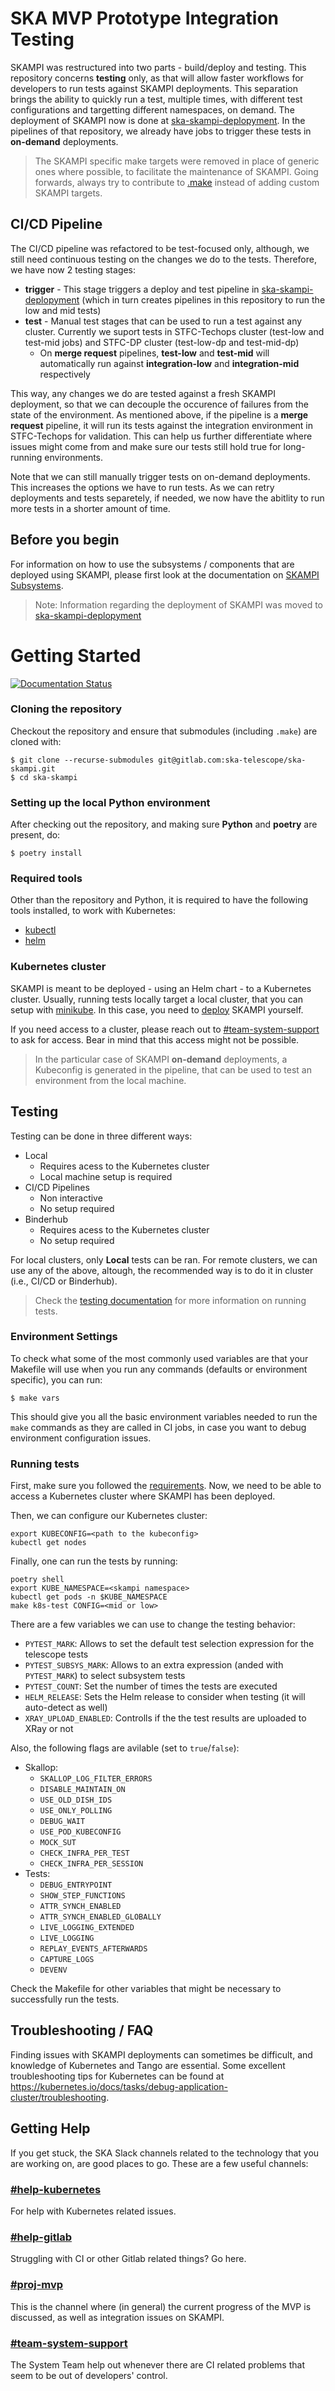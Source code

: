 # SKA MVP Prototype Integration Testing

SKAMPI was restructured into two parts - build/deploy and testing. This repository concerns **testing** only, as that will allow faster workflows for developers to run tests against SKAMPI deployments. This separation brings the ability to quickly run a test, multiple times, with different test configurations and targetting different namespaces, on demand. The deployment of SKAMPI now is done at [ska-skampi-deplopyment](https://gitlab.com/ska-telescope/ska-skampi-deployment). In the pipelines of that repository, we already have jobs to trigger these tests in **on-demand** deployments.

>The SKAMPI specific make targets were removed in place of generic ones where possible, to facilitate the maintenance of SKAMPI. Going forwards, always try to contribute to [.make](https://gitlab.com/ska-telescope/sdi/ska-cicd-makefile) instead of adding custom SKAMPI targets.

## CI/CD Pipeline

The CI/CD pipeline was refactored to be test-focused only, although, we still need continuous testing on the changes we do to the tests. Therefore, we have now 2 testing stages:

* **trigger** - This stage triggers a deploy and test pipeline in [ska-skampi-deplopyment](https://gitlab.com/ska-telescope/ska-skampi-deployment) (which in turn creates pipelines in this repository to run the low and mid tests)
* **test** - Manual test stages that can be used to run a test against any cluster. Currently we suport tests in STFC-Techops cluster (test-low and test-mid jobs) and STFC-DP cluster (test-low-dp and test-mid-dp)
  * On **merge request** pipelines, **test-low** and **test-mid** will automatically run against **integration-low** and **integration-mid** respectively

This way, any changes we do are tested against a fresh SKAMPI deployment, so that we can decouple the occurence of failures from the state of the environment. As mentioned above, if the pipeline is a **merge request** pipeline, it will run its tests against the integration environment in STFC-Techops for validation.  This can help us further differentiate where issues might come from and make sure our tests still hold true for long-running environments.

Note that we can still manually trigger tests on on-demand deployments. This increases the options we have to run tests. As we can retry deployments and tests separetely, if needed, we now have the abitlity to run more tests in a shorter amount of time.

## Before you begin
For information on how to use the subsystems / components that are deployed using SKAMPI, please first look at the documentation on [SKAMPI Subsystems](https://developer.skao.int/projects/ska-skampi-deployment/en/latest/subsystems.html).

>Note: Information regarding the deployment of SKAMPI was moved to [ska-skampi-deplopyment](https://gitlab.com/ska-telescope/ska-skampi-deployment)

# Getting Started
[![Documentation Status](https://readthedocs.org/projects/ska-telescope-ska-skampi/badge/?version=latest)](https://developer.skatelescope.org/projects/ska-skampi/en/latest/?badge=latest)

### Cloning the repository
Checkout the repository and ensure that submodules (including `.make`) are cloned with:
```
$ git clone --recurse-submodules git@gitlab.com:ska-telescope/ska-skampi.git
$ cd ska-skampi
```

### Setting up the local Python environment
After checking out the repository, and making sure **Python** and **poetry** are present, do:
```
$ poetry install
```

### Required tools
Other than the repository and Python, it is required to have the following tools installed, to work with Kubernetes:

* [kubectl](https://kubernetes.io/docs/tasks/tools/install-kubectl-linux/)
* [helm](https://helm.sh/docs/intro/install/)

### Kubernetes cluster
SKAMPI is meant to be deployed - using an Helm chart - to a Kubernetes cluster. Usually, running tests locally target a local cluster, that you can setup with [minikube](https://gitlab.com/ska-telescope/sdi/ska-cicd-deploy-minikube/). In this case, you need to [deploy](https://gitlab.com/ska-telescope/ska-skampi-deployment) SKAMPI yourself.

If you need access to a cluster, please reach out to [#team-system-support](https://skao.slack.com/archives/CEMF9HXUZ) to ask for access. Bear in mind that this access might not be possible. 

>In the particular case of SKAMPI **on-demand** deployments, a Kubeconfig is generated in the pipeline, that can be used to test an environment from the local machine.

## Testing

Testing can be done in three different ways:

* Local
  * Requires acess to the Kubernetes cluster
  * Local machine setup is required
* CI/CD Pipelines
  * Non interactive
  * No setup required
* Binderhub
  * Requires acess to the Kubernetes cluster
  * No setup required

For local clusters, only **Local** tests can be ran. For remote clusters, we can use any of the above, altough, the recommended way is to do it in cluster (i.e., CI/CD or Binderhub).

>Check the [testing documentation](https://developer.skao.int/projects/ska-skampi/en/latest/testing.html#running-tests-in-ci-cd-pipelines) for more information on running tests.

### Environment Settings
To check what some of the most commonly used variables are that your Makefile will use when you run any commands (defaults or environment specific), you can run:

```
$ make vars
```

This should give you all the basic environment variables needed to run the `make` commands as they are called in CI jobs, in case you want to debug environment configuration issues.

### Running tests

First, make sure you followed the [requirements](#getting-started). Now, we need to be able to access a Kubernetes cluster where SKAMPI has been deployed.

Then, we can configure our Kubernetes cluster:
```
export KUBECONFIG=<path to the kubeconfig>
kubectl get nodes
```

Finally, one can run the tests by running:
```
poetry shell
export KUBE_NAMESPACE=<skampi namespace>
kubectl get pods -n $KUBE_NAMESPACE
make k8s-test CONFIG=<mid or low>
```

There are a few variables we can use to change the testing behavior:

* `PYTEST_MARK`: Allows to set the default test selection expression for the telescope tests
* `PYTEST_SUBSYS_MARK`: Allows to an extra expression (anded with `PYTEST_MARK`) to select subsystem tests
* `PYTEST_COUNT`: Set the number of times the tests are executed
* `HELM_RELEASE`: Sets the Helm release to consider when testing (it will auto-detect as well)
* `XRAY_UPLOAD_ENABLED`: Controlls if the the test results are uploaded to XRay or not

Also, the following flags are avilable (set to `true`/`false`):
* Skallop:
  * `SKALLOP_LOG_FILTER_ERRORS`
  * `DISABLE_MAINTAIN_ON`
  * `USE_OLD_DISH_IDS`
  * `USE_ONLY_POLLING`
  * `DEBUG_WAIT`
  * `USE_POD_KUBECONFIG`
  * `MOCK_SUT`
  * `CHECK_INFRA_PER_TEST`
  * `CHECK_INFRA_PER_SESSION`
* Tests:
  * `DEBUG_ENTRYPOINT`
  * `SHOW_STEP_FUNCTIONS`
  * `ATTR_SYNCH_ENABLED`
  * `ATTR_SYNCH_ENABLED_GLOBALLY`
  * `LIVE_LOGGING_EXTENDED`
  * `LIVE_LOGGING`
  * `REPLAY_EVENTS_AFTERWARDS`
  * `CAPTURE_LOGS`
  * `DEVENV`

Check the Makefile for other variables that might be necessary to successfully run the tests.

## Troubleshooting / FAQ
Finding issues with SKAMPI deployments can sometimes be difficult, and knowledge of Kubernetes and Tango are essential. Some excellent troubleshooting tips for Kubernetes can be found at https://kubernetes.io/docs/tasks/debug-application-cluster/troubleshooting.

## Getting Help
If you get stuck, the SKA Slack channels related to the technology that you are working on, are good places to go. These are a few useful channels:

### [#help-kubernetes](https://skao.slack.com/archives/C016W494EHZ)
For help with Kubernetes related issues.

### [#help-gitlab](https://skao.slack.com/archives/C016F65FBB9)
Struggling with CI or other Gitlab related things? Go here.

### [#proj-mvp](https://skao.slack.com/archives/CKBDRGCKB)
This is the channel where (in general) the current progress of the MVP is discussed, as well as integration issues on SKAMPI.

### [#team-system-support](https://skao.slack.com/archives/CEMF9HXUZ)
The System Team help out whenever there are CI related problems that seem to be out of developers' control.
